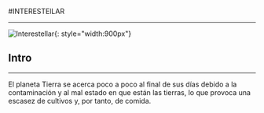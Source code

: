 #INTERESTElLAR
***
![Interestellar](img/Interestellar.webp){: style="width:900px"}
## Intro
***
El planeta Tierra se acerca poco a poco al final de sus días debido a la contaminación y al mal estado en que están las tierras, lo que provoca una escasez de cultivos y, por tanto, de comida.

